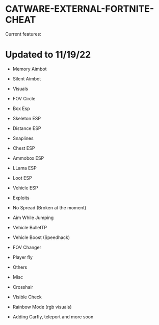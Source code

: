 
#  CATWARE-EXTERNAL-FORTNITE-CHEAT
Current features:
# Updated to 11/19/22
- Memory Aimbot
- Silent Aimbot
- Visuals

- FOV Circle
- Box Esp
- Skeleton ESP
- Distance ESP
- Snaplines
- Chest ESP
- Ammobox ESP
- LLama ESP
- Loot ESP
- Vehicle ESP
- Exploits

- No Spread (Broken at the moment)
- Aim While Jumping
- Vehicle BulletTP
- Vehicle Boost (Speedhack)
- FOV Changer
- Player fly
- Others
- Misc

- Crosshair
- Visible Check
- Rainbow Mode (rgb visuals)
- Adding Carfly, teleport and more soon






